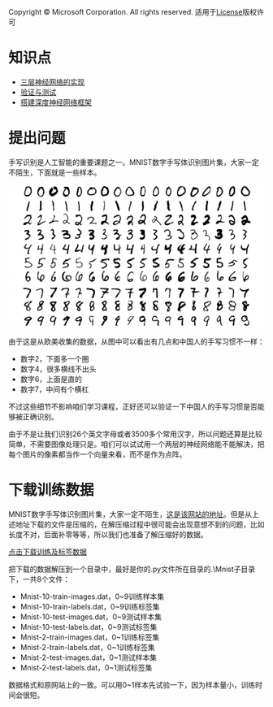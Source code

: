 Copyright © Microsoft Corporation. All rights reserved.
  适用于[License](https://github.com/Microsoft/ai-edu/blob/master/LICENSE.md)版权许可

# 知识点

- [三层神经网络的实现](11.1-三层神经网络的实现.md)
- [验证与测试](11.2-验证与测试.md)
- [搭建深度神经网络框架](11.3-架搭建深度神经网络框架.md)

# 提出问题

手写识别是人工智能的重要课题之一。MNIST数字手写体识别图片集，大家一定不陌生，下面就是一些样本。

<img src='./Images/11/Mnist.png'/>

由于这是从欧美收集的数据，从图中可以看出有几点和中国人的手写习惯不一样：

- 数字2，下面多一个圈
- 数字4，很多横线不出头
- 数字6，上面是直的
- 数字7，中间有个横杠

不过这些细节不影响咱们学习课程，正好还可以验证一下中国人的手写习惯是否能够被正确识别。

由于不是让我们识别26个英文字母或者3500多个常用汉字，所以问题还算是比较简单，不需要图像处理只是。咱们可以试试用一个两层的神经网络能不能解决，把每个图片的像素都当作一个向量来看，而不是作为点阵。

# 下载训练数据

MNIST数字手写体识别图片集，大家一定不陌生，[这是该网站的地址](http://yann.lecun.com/exdb/mnist/)。但是从上述地址下载的文件是压缩的，在解压缩过程中很可能会出现意想不到的问题，比如长度不对，后面补零等等，所以我们也准备了解压缩好的数据。

[点击下载训练及标签数据](https://github.com/Microsoft/ai-edu/tree/master/B-%E6%95%99%E5%AD%A6%E6%A1%88%E4%BE%8B%E4%B8%8E%E5%AE%9E%E8%B7%B5/B6-%E7%A5%9E%E7%BB%8F%E7%BD%91%E7%BB%9C%E5%9F%BA%E6%9C%AC%E5%8E%9F%E7%90%86%E7%AE%80%E6%98%8E%E6%95%99%E7%A8%8B/Data/Mnist.zip)

把下载的数据解压到一个目录中，最好是你的.py文件所在目录的.\Mnist子目录下，一共8个文件：
- Mnist-10-train-images.dat，0~9训练样本集
- Mnist-10-train-labels.dat，0~9训练标签集
- Mnist-10-test-images.dat，0~9测试样本集
- Mnist-10-test-labels.dat，0~9测试标签集
- Mnist-2-train-images.dat，0~1训练标签集
- Mnist-2-train-labels.dat，0~1训练标签集
- Mnist-2-test-images.dat，0~1测试样本集
- Mnist-2-test-labels.dat，0~1测试标签集

数据格式和原网站上的一致。可以用0~1样本先试验一下，因为样本量小，训练时间会很短。


